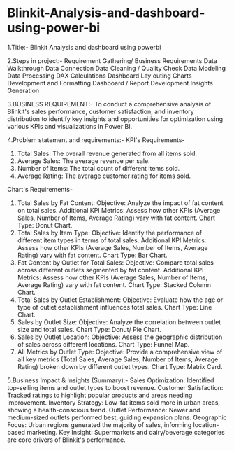 # Blinkit-Analysis-and-dashboard-using-power-bi

1.Title:- Blinkit Analysis and dashboard using powerbi

2.Steps in project:-
  Requirement Gathering/ Business Requirements
  Data Walkthrough
  Data Connection
  Data Cleaning / Quality Check
  Data Modeling
  Data Processing
  DAX Calculations
  Dashboard Lay outing
  Charts Development and Formatting
  Dashboard / Report Development
  Insights Generation

3.BUSINESS REQUIREMENT:-
  To conduct a comprehensive analysis of Blinkit's sales performance, customer satisfaction, and inventory distribution to identify key insights and opportunities for     optimization using various KPIs and visualizations in Power BI.

4.Problem statement and requirements:- 
  KPI's Requirements-
  1. Total Sales: The overall revenue generated from all items sold.
  2. Average Sales: The average revenue per sale.
  3. Number of Items: The total count of different items sold.
  4. Average Rating: The average customer rating for items sold.

  Chart's Requirements-
  1. Total Sales by Fat Content:
    Objective: Analyze the impact of fat content on total sales.
    Additional KPI Metrics: Assess how other KPIs (Average Sales, Number of Items, Average Rating) vary with fat content.
    Chart Type: Donut Chart.
  2. Total Sales by Item Type:
    Objective: Identify the performance of different item types in terms of total sales.
    Additional KPI Metrics: Assess how other KPIs (Average Sales, Number of Items, Average Rating) vary with fat content.
    Chart Type: Bar Chart.
  3. Fat Content by Outlet for Total Sales:
    Objective: Compare total sales across different outlets segmented by fat content.
    Additional KPI Metrics: Assess how other KPIs (Average Sales, Number of Items, Average Rating) vary with fat content.
    Chart Type: Stacked Column Chart.
  4. Total Sales by Outlet Establishment:
    Objective: Evaluate how the age or type of outlet establishment influences total sales.
    Chart Type: Line Chart.
  5. Sales by Outlet Size:
    Objective: Analyze the correlation between outlet size and total sales.
    Chart Type: Donut/ Pie Chart.
  6. Sales by Outlet Location:
    Objective: Assess the geographic distribution of sales across different locations.
    Chart Type: Funnel Map.
  7. All Metrics by Outlet Type:
    Objective: Provide a comprehensive view of all key metrics (Total Sales, Average Sales, Number of Items, Average Rating)
    broken down by different outlet types.
    Chart Type: Matrix Card.

5.Business Impact & Insights (Summary):-
    Sales Optimization: Identified top-selling items and outlet types to boost revenue.
    Customer Satisfaction: Tracked ratings to highlight popular products and areas needing improvement.
    Inventory Strategy: Low-fat items sold more in urban areas, showing a health-conscious trend.
    Outlet Performance: Newer and medium-sized outlets performed best, guiding expansion plans.
    Geographic Focus: Urban regions generated the majority of sales, informing location-based marketing.
    Key Insight: Supermarkets and dairy/beverage categories are core drivers of Blinkit's performance.
